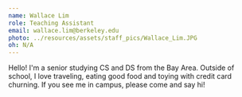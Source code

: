 ```yaml
---
name: Wallace Lim
role: Teaching Assistant
email: wallace.lim@berkeley.edu
photo: ../resources/assets/staff_pics/Wallace_Lim.JPG
oh: N/A 
---
```

Hello! I'm a senior studying CS and DS from the Bay Area. Outside of school, I love traveling, eating good food and toying with credit card churning. If you see me in campus, please come and say hi!
